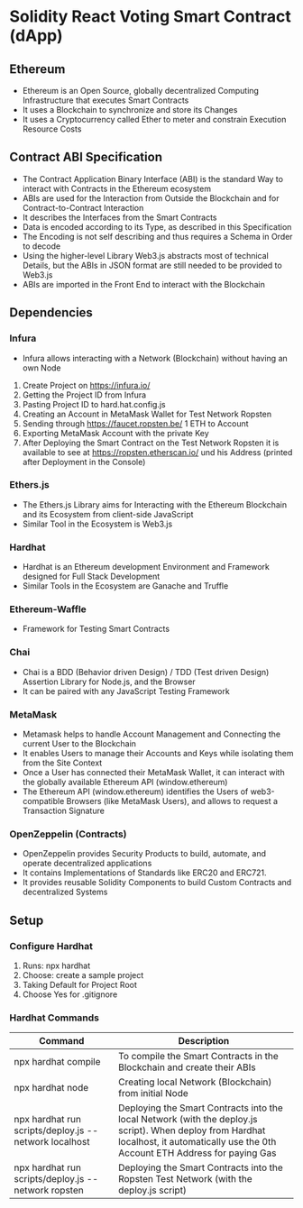# Solidity React Voting Smart Contract (dApp)

## Ethereum
* Ethereum is an Open Source, globally decentralized Computing Infrastructure that executes Smart Contracts
* It uses a Blockchain to synchronize and store its Changes
* It uses a Cryptocurrency called Ether to meter and constrain Execution Resource Costs

## Contract ABI Specification
* The Contract Application Binary Interface (ABI) is the standard Way to interact with Contracts in the Ethereum ecosystem
* ABIs are used for the Interaction from Outside the Blockchain and for Contract-to-Contract Interaction
* It describes the Interfaces from the Smart Contracts
* Data is encoded according to its Type, as described in this Specification
* The Encoding is not self describing and thus requires a Schema in Order to decode
* Using the higher-level Library Web3.js abstracts most of technical Details, but the ABIs in JSON format are still needed to be provided to Web3.js
* ABIs are imported in the Front End to interact with the Blockchain

## Dependencies
### Infura
* Infura allows interacting with a Network (Blockchain) without having an own Node
1) Create Project on https://infura.io/
1) Getting the Project ID from Infura
1) Pasting Project ID to hard.hat.config.js
1) Creating an Account in MetaMask Wallet for Test Network Ropsten
1) Sending through https://faucet.ropsten.be/ 1 ETH to Account
1) Exporting MetaMask Account with the private Key
1) After Deploying the Smart Contract on the Test Network Ropsten it is available to see at https://ropsten.etherscan.io/ und his Address (printed after Deployment in the Console)

### Ethers.js
* The Ethers.js Library aims for Interacting with the Ethereum Blockchain and its Ecosystem  from client-side JavaScript
* Similar Tool in the Ecosystem is Web3.js

### Hardhat
* Hardhat is an Ethereum development Environment and Framework designed for Full Stack Development
* Similar Tools in the Ecosystem are Ganache and Truffle

### Ethereum-Waffle
* Framework for Testing Smart Contracts

### Chai
* Chai is a BDD (Behavior driven Design) / TDD (Test driven Design) Assertion Library for Node.js, and the Browser
* It can be paired with any JavaScript Testing Framework

### MetaMask
* Metamask helps to handle Account Management and Connecting the current User to the Blockchain
* It enables Users to manage their Accounts and Keys while isolating them from the Site Context
* Once a User has connected their MetaMask Wallet, it can interact with the globally available Ethereum API (window.ethereum)
* The Ethereum API (window.ethereum) identifies the Users of web3-compatible Browsers (like MetaMask Users), and allows to request a Transaction Signature

### OpenZeppelin (Contracts)
* OpenZeppelin provides Security Products to build, automate, and operate decentralized applications
* It contains Implementations of Standards like ERC20 and ERC721.
* It provides reusable Solidity Components to build Custom Contracts and decentralized Systems

## Setup
### Configure Hardhat
1) Runs: npx hardhat
1) Choose: create a sample project
1) Taking Default for Project Root
1) Choose Yes for .gitignore

### Hardhat Commands
| Command | Description | 
| --- | --- |
| npx hardhat compile | To compile the Smart Contracts in the Blockchain and create their ABIs |
| npx hardhat node | Creating local Network (Blockchain) from initial Node |
| npx hardhat run scripts/deploy.js --network localhost | Deploying the Smart Contracts into the local Network (with the deploy.js script). When deploy from Hardhat localhost, it automatically use the 0th Account ETH Address for paying Gas |
| npx hardhat run scripts/deploy.js --network ropsten | Deploying the Smart Contracts into the Ropsten Test Network (with the deploy.js script) |


